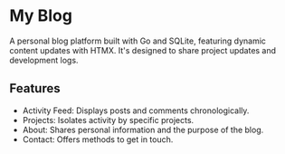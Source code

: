 # My Blog

A personal blog platform built with Go and SQLite, featuring dynamic content updates with HTMX. It's designed to share project updates and development logs.

## Features

- Activity Feed: Displays posts and comments chronologically.
- Projects: Isolates activity by specific projects.
- About: Shares personal information and the purpose of the blog.
- Contact: Offers methods to get in touch.
